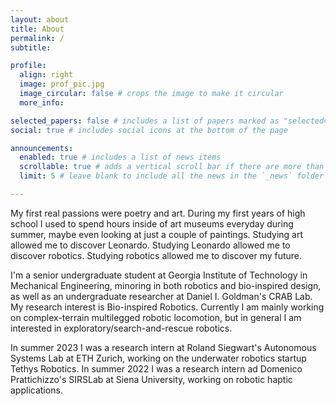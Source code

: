 ```yaml
---
layout: about
title: About
permalink: /
subtitle:

profile:
  align: right
  image: prof_pic.jpg
  image_circular: false # crops the image to make it circular
  more_info:

selected_papers: false # includes a list of papers marked as "selected={true}"
social: true # includes social icons at the bottom of the page

announcements:
  enabled: true # includes a list of news items
  scrollable: true # adds a vertical scroll bar if there are more than 3 news items
  limit: 5 # leave blank to include all the news in the `_news` folder

---
```


My first real passions were poetry and art. During my first years of high school I used to spend hours inside of art museums everyday during summer, maybe even looking at just a couple of paintings.
Studying art allowed me to discover Leonardo. Studying Leonardo allowed me to discover robotics. Studying robotics allowed me to discover my future.

I'm a senior undergraduate student at Georgia Institute of Technology in Mechanical Engineering, minoring in both robotics and bio-inspired design, as well as an undergraduate researcher at Daniel I. Goldman's CRAB Lab. My research interest is Bio-inspired Robotics. Currently I am mainly working on complex-terrain multilegged robotic locomotion, but in general I am interested in exploratory/search-and-rescue robotics.

In summer 2023 I was a research intern at Roland Siegwart's Autonomous Systems Lab at ETH Zurich, working on the underwater robotics startup Tethys Robotics.
In summer 2022 I was a research intern ad Domenico Prattichizzo's SIRSLab at Siena University, working on robotic haptic applications.

<br>
<br>

